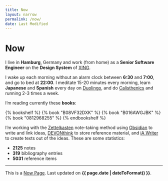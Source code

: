 ```yaml
---
title: Now
layout: narrow
permalink: /now/
date: Last Modified
---
```


# Now

I live in **Hamburg**, Germany and work (from home) as a **Senior Software Engineer** on the **Design System** of [XING](https://www.xing.com/).

I wake up each morning without an alarm clock between **6:30** and **7:00**, and go to bed at **22:00**. I meditate 15-20 minutes every morning, learn **Japanese** and **Spanish** every day on [Duolingo](https://www.duolingo.com/profile/kogakure), and do [Calisthenics](/calisthenics) and running 2-3 times a week.

I’m reading currently these **books**:

{% bookshelf %}
{% book "B08VF32DXK" %}
{% book "B016AWGJBK" %}
{% book "0812968255" %}
{% endbookshelf %}

I’m working with the [Zettelkasten](https://zettelkasten.de/) note-taking method using [Obsidian](https://obsidian.md/) to write and link ideas, [DEVONthink](https://www.devontechnologies.com/apps/devonthink) to store reference material, and [iA Writer](https://ia.net/writer) to create texts out of the ideas. These are some statistics:

- **2125** notes
- **319** bibliography entries
- **5031** reference items

---

This is a [Now Page](https://nownownow.com/). Last updated on **{{ page.date | dateToFormat() }}**.
